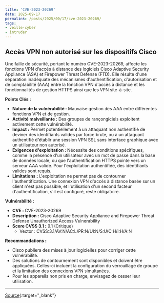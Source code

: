 ```yaml
---
title: 'CVE-2023-20269'
date: 2025-09-17
permalink: /posts/2025/09/17/cve-2023-20269/
tags:
- veille-cyber
- intruder
---
```

## Accès VPN non autorisé sur les dispositifs Cisco

Une faille de sécurité, portant le numéro CVE-2023-20269, affecte les fonctions VPN d'accès à distance des logiciels Cisco Adaptive Security Appliance (ASA) et Firepower Threat Defense (FTD). Elle résulte d'une séparation inadéquate des mécanismes d'authentification, d'autorisation et de comptabilité (AAA) entre la fonction VPN d'accès à distance et les fonctionnalités de gestion HTTPS ainsi que les VPN site-à-site.

**Points Clés :**

*   **Nature de la vulnérabilité :** Mauvaise gestion des AAA entre différentes fonctions VPN et de gestion.
*   **Activité malveillante :** Des groupes de rançongiciels exploitent activement cette vulnérabilité.
*   **Impact :** Permet potentiellement à un attaquant non authentifié de deviner des identifiants valides par force brute, ou à un attaquant authentifié d'établir une session VPN SSL sans interface graphique avec un utilisateur non autorisé.
*   **Exigences d'exploitation :** Nécessite des conditions spécifiques, comme la présence d'un utilisateur avec un mot de passe dans la base de données locale, ou que l'authentification HTTPS pointe vers un serveur AAA valide. Pour l'exploitation authentifiée, des identifiants valides sont requis.
*   **Limitations :** L'exploitation ne permet pas de contourner l'authentification. Une connexion VPN d'accès à distance basée sur un client n'est pas possible, et l'utilisation d'un second facteur d'authentification, s'il est configuré, reste obligatoire.

**Vulnérabilité :**

*   **CVE :** CVE-2023-20269
*   **Description :** Cisco Adaptive Security Appliance and Firepower Threat Defense Unauthorized Access Vulnerability
*   **Score CVSS 3.1 :** 9.1 (Critique)
    *   Vector : CVSS:3.1/AV:N/AC:L/PR:N/UI:N/S:U/C:H/I:H/A:N

**Recommandations :**

*   Cisco publiera des mises à jour logicielles pour corriger cette vulnérabilité.
*   Des solutions de contournement sont disponibles et doivent être appliquées. Celles-ci incluent la configuration du verrouillage de groupe et la limitation des connexions VPN simultanées.
*   Pour les appareils non pris en charge, envisagez de cesser leur utilisation.

---
[Source](https://cvemon.intruder.io/cves/CVE-2023-20269){:target="_blank"}
